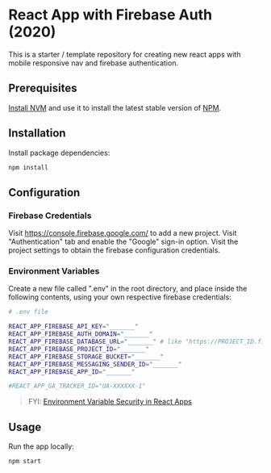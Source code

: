 # React App with Firebase Auth (2020)

This is a starter / template repository for creating new react apps with mobile responsive nav and firebase authentication.

## Prerequisites

[Install NVM](https://github.com/nvm-sh/nvm#install--update-script) and
use it to install the latest stable version of [NPM](https://nodejs.org/en/).

## Installation

Install package dependencies:

```sh
npm install
```

## Configuration

### Firebase Credentials

Visit https://console.firebase.google.com/ to add a new project. Visit "Authentication"  tab and enable the "Google" sign-in option. Visit the project settings to obtain the firebase configuration credentials.

### Environment Variables

Create a new file called ".env" in the root directory, and place inside the following contents, using your own respective firebase credentials:

```sh
# .env file

REACT_APP_FIREBASE_API_KEY="_______"
REACT_APP_FIREBASE_AUTH_DOMAIN="_______"
REACT_APP_FIREBASE_DATABASE_URL="_______" # like "https://PROJECT_ID.firebaseio.com",
REACT_APP_FIREBASE_PROJECT_ID="_______"
REACT_APP_FIREBASE_STORAGE_BUCKET="_______"
REACT_APP_FIREBASE_MESSAGING_SENDER_ID="_______"
REACT_APP_FIREBASE_APP_ID="_______"

#REACT_APP_GA_TRACKER_ID="UA-XXXXXX-1"
```

> FYI: [Environment Variable Security in React Apps](https://create-react-app.dev/docs/adding-custom-environment-variables/)

## Usage

Run the app locally:

```sh
npm start
```
